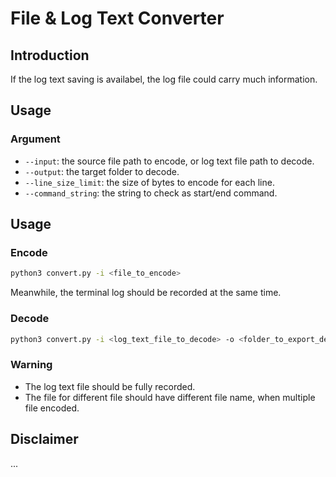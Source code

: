 # File & Log Text Converter

## Introduction

If the log text saving is availabel, the log file could carry much information.

## Usage

### Argument

* `--input`: the source file path to encode, or log text file path to decode.
* `--output`: the target folder to decode.
* `--line_size_limit`: the size of bytes to encode for each line.
* `--command_string`: the string to check as start/end command.

## Usage

### Encode

```bash
python3 convert.py -i <file_to_encode>
```

Meanwhile, the terminal log should be recorded at the same time.

### Decode

```bash
python3 convert.py -i <log_text_file_to_decode> -o <folder_to_export_decoded_file>
```

### Warning

- The log text file should be fully recorded.
- The file for different file should have different file name, when multiple file encoded.

## Disclaimer

...